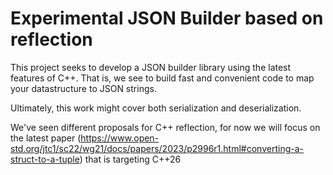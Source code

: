 # Experimental JSON Builder based on reflection

This project seeks to develop a JSON builder library using the latest features of C++. 
That is, we see to build fast and convenient code to map your datastructure to JSON strings.

Ultimately, this work might cover both serialization and deserialization.

We've seen different proposals for C++ reflection, for now we will focus on the latest paper (https://www.open-std.org/jtc1/sc22/wg21/docs/papers/2023/p2996r1.html#converting-a-struct-to-a-tuple) that is targeting C++26
